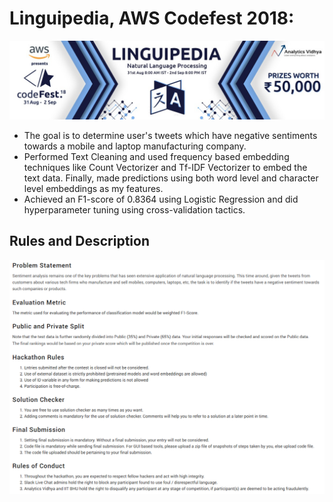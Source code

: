 # Linguipedia, AWS Codefest 2018:
<img src="figs/banner.jpg">

- The goal is to determine user's tweets which have negative sentiments towards a mobile and laptop manufacturing company.
- Performed Text Cleaning and used frequency based embedding techniques like Count Vectorizer and Tf-IDF Vectorizer to embed the text data. Finally, made predictions using both word level and character level embeddings as my features.
- Achieved an F1-score of 0.8364 using Logistic Regression and did hyperparameter tuning using cross-validation tactics.

## Rules and Description
<img src="figs/ling.png">
